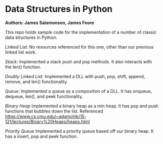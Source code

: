 # Data Structures in Python
**Authors: James Salamonsen, James Feore**

This repo holds sample code for the implementation of a number of classic data structures in Python.

*Linked List:*
No resources referenced for this one, other than our previous linked list work.

*Stack:*
Implemented a stack push and pop methods. It also interacts with the len() function.

*Doubly Linked List:*
Implemented a DLL with push, pop, shift, append, remove, and len() functionality.

*Queue:*
Implemented a queue as a composition of a DLL. It has enqueue, dequeue, len(), and peek functionality.

*Binary Heap*
Implemented a binary heap as a min heap. It has pop and push functions that bubbles down the list.
Referenced https://www.cs.cmu.edu/~adamchik/15-121/lectures/Binary%20Heaps/heaps.html

*Priority Queue*
Implemented a priority queue based off our binary heap. It has a insert, pop and peek function.
  